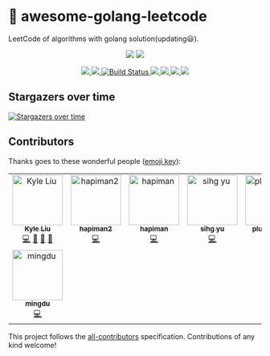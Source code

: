 # 📝 awesome-golang-leetcode

LeetCode of algorithms with golang solution(updating:smiley:).

<p align="center">
    <img src="https://xpnet-public.oss-cn-hangzhou.aliyuncs.com/color_admin_v4.2/frontend/template/assets/img/leetcode/Go-Logo_Aqua.png">
    <img src="https://xpnet-public.oss-cn-hangzhou.aliyuncs.com/color_admin_v4.2/frontend/template/assets/img/leetcode/leetcode.png">
</p>

<p align="center">
    <a href="https://996.icu">
        <img src="https://img.shields.io/badge/link-996.icu-red.svg">
    </a>
    <a href="https://github.com/996icu/996.ICU/blob/master/LICENSE">
        <img src="https://img.shields.io/badge/license-Anti%20996-blue.svg">
    </a>
    <a href="https://www.travis-ci.org/kylesliu/awesome-golang-leetcode">
        <img src="https://www.travis-ci.org/kylesliu/awesome-golang-leetcode.svg?branch=master" alt="Build Status">
    </a>
    <a href="https://codecov.io/gh/kylesliu/awesome-golang-leetcode">
        <img src="https://codecov.io/gh/kylesliu/awesome-golang-leetcode/branch/master/graph/badge.svg" />
    </a>
    <a href="https://goreportcard.com/report/github.com/kylesliu/awesome-golang-leetcode">
        <img src="https://goreportcard.com/badge/github.com/kylesliu/awesome-golang-leetcode" />
    </a>
    <a href="https://img.shields.io/github/stars/kylesliu/awesome-golang-leetcode.svg?label=Stars&style=social">
        <img src="https://golangci.com/badges/github.com/kylesliu/awesome-golang-leetcode.svg" />
    </a>
    <a href="https://img.shields.io/github/stars/kylesliu/awesome-golang-leetcode.svg?label=Stars&style=social">
        <img src="https://img.shields.io/badge/All_Contributors-8-blue.svg" />
    </a>
</p>

## Stargazers over time

[![Stargazers over time](https://starcharts.herokuapp.com/kylesliu/awesome-golang-leetcode.svg)](https://starcharts.herokuapp.com/kylesliu/awesome-golang-leetcode)

## Contributors

Thanks goes to these wonderful people ([emoji key](https://github.com/all-contributors/all-contributors#emoji-key)):

<!-- ALL-CONTRIBUTORS-LIST:START - Do not remove or modify this section -->
<!-- prettier-ignore -->
<table><tr><td align="center"><a href="https://kyle.link"><img src="https://avatars0.githubusercontent.com/u/26195433?v=4" width="100px;" alt="Kyle Liu "/><br /><sub><b>Kyle Liu </b></sub></a><br /><a href="https://github.com/kylesliu/awesome-golang-leetcode/commits?author=kylesliu" title="Code">💻</a> <a href="#blog-kylesliu" title="Blogposts">📝</a> <a href="#design-kylesliu" title="Design">🎨</a> <a href="https://github.com/kylesliu/awesome-golang-leetcode/commits?author=kylesliu" title="Documentation">📖</a></td><td align="center"><a href="https://github.com/hapiman2"><img src="https://avatars3.githubusercontent.com/u/34671440?v=4" width="100px;" alt="hapiman2"/><br /><sub><b>hapiman2</b></sub></a><br /><a href="https://github.com/kylesliu/awesome-golang-leetcode/commits?author=hapiman2" title="Code">💻</a></td><td align="center"><a href="https://github.com/hapiman"><img src="https://avatars0.githubusercontent.com/u/7567048?v=4" width="100px;" alt="hapiman"/><br /><sub><b>hapiman</b></sub></a><br /><a href="https://github.com/kylesliu/awesome-golang-leetcode/commits?author=hapiman" title="Code">💻</a></td><td align="center"><a href="https://github.com/sihgyu"><img src="https://avatars2.githubusercontent.com/u/26058740?v=4" width="100px;" alt="sihg yu"/><br /><sub><b>sihg yu</b></sub></a><br /><a href="https://github.com/kylesliu/awesome-golang-leetcode/commits?author=sihgyu" title="Code">💻</a></td><td align="center"><a href="https://github.com/plusweiwei"><img src="https://avatars3.githubusercontent.com/u/38197795?v=4" width="100px;" alt="plusweiwei"/><br /><sub><b>plusweiwei</b></sub></a><br /><a href="https://github.com/kylesliu/awesome-golang-leetcode/commits?author=plusweiwei" title="Code">💻</a></td><td align="center"><a href="https://openset.github.com"><img src="https://avatars0.githubusercontent.com/u/6274967?v=4" width="100px;" alt="Sandy"/><br /><sub><b>Sandy</b></sub></a><br /><a href="https://github.com/kylesliu/awesome-golang-leetcode/commits?author=openset" title="Code">💻</a></td><td align="center"><a href="https://github.com/hiepndd"><img src="https://avatars2.githubusercontent.com/u/23348270?s=400&v=4" width="100px;" alt="Hiep Nguyen"/><br /><sub><b>Hiep Nguyen</b></sub></a><br /><a href="https://github.com/kylesliu/awesome-golang-leetcode/commits?author=hiepndd" title="Code">💻</a></td></tr><tr><td align="center"><a href="https://github.com/dumingcode"><img src="https://avatars3.githubusercontent.com/u/9403402?s=400&v=4" width="100px;" alt="mingdu"/><br /><sub><b>mingdu</b></sub></a><br /><a href="https://github.com/kylesliu/awesome-golang-leetcode/commits?author=dumingcode" title="Code">💻</a></td></tr></table>

<!-- ALL-CONTRIBUTORS-LIST:END -->

This project follows the [all-contributors](https://github.com/all-contributors/all-contributors) specification. Contributions of any kind welcome!
